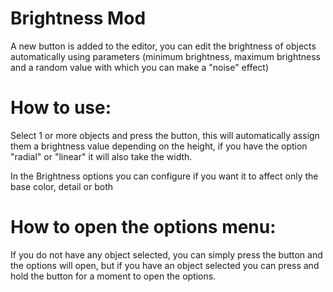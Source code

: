 # Brightness Mod
A new button is added to the editor, you can edit the brightness of objects automatically using parameters (minimum brightness, maximum brightness and a random value with which you can make a "noise" effect)

# How to use:
Select 1 or more objects and press the button, this will automatically assign them a brightness value depending on the height, if you have the option "radial" or "linear" it will also take the width.

In the Brightness options you can configure if you want it to affect only the base color, detail or both

# How to open the options menu:
If you do not have any object selected, you can simply press the button and the options will open, but if you have an object selected you can press and hold the button for a moment to open the options.